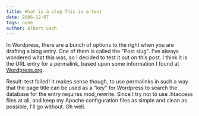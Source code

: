 ```yaml
---
title: What is a slug This is a test 
date: 2006-12-07
tags: none
author: Albert Lash
---
```

In Wordpress, there are a bunch of options to the right when you are drafting a blog entry. One of them is called the "Post slug". I've always wondered what this was, so I decided to test it out on this post. I think it is the URL entry for a permalink, based upon some information I found at <a href="http://codex.wordpress.org/Writing_Posts">Wordpress.org</a>.

Result: test failed! It makes sense though, to use permalinks in such a way that the page title can be used as a "key" for Wordpress to search the database for the entry requires mod_rewrite. Since I try not to use .htaccess files at all, and keep my Apache configuration files as simple and clean as possible, I'll go without. Oh well.

